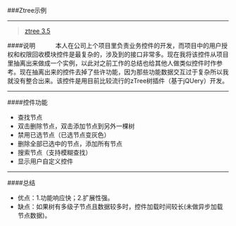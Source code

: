 ###Ztree示例

***
>[ztree 3.5](http://www.ztree.me/v3/main.php#_zTreeInfo)

####说明
&ensp;&ensp;&ensp;&ensp;&ensp;&ensp;本人在公司上个项目里负责业务控件的开发，而项目中的用户授权和权限回收模块控件是最复杂的，涉及到的接口非常多。现在我将该控件从项目里抽离出来做成一个实例，以此对之前工作的总结也给其他人做类似控件时作参考。现在抽离出来的控件去掉了些许功能，因为那些功能数据交互过于复杂所以我就没有整合出来。该控件是用目前比较流行的zTree树插件（基于jQUery）开发。

***

####控件功能
* 查找节点
* 双击删除节点，双击添加节点到另外一棵树
* 禁用已选节点（已选节点变灰色）
* 删除全部已选中的节点，添加所有节点
* 搜索节点（支持模糊查找）
* 显示用户自定义控件

***

####总结
* 优点：1.功能响应快；2.扩展性强。
* 缺点：如果树有多级子节点且数据较多时，控件加载时间较长(未做异步加载节点数据)。
